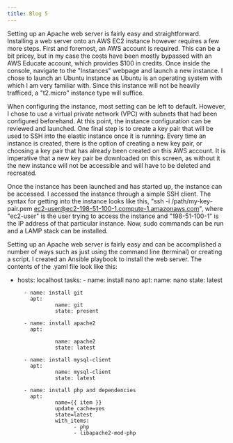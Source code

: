 ```yaml
---
title: Blog 5
---
```

  Setting up an Apache web server is fairly easy and straightforward. Installing a web server onto an AWS EC2 instance however requires a few more steps. First and foremost, an AWS account is required. This can be a bit pricey, but in my case the costs have been mostly bypassed with an AWS Educate account, which provides $100 in credits. Once inside the console, navigate to the "Instances" webpage and launch a new instance. I chose to launch an Ubuntu instance as Ubuntu is an operating system with which I am very familiar with. Since this instance will not be heavily trafficed, a "t2.micro" instance type will suffice. 
  
  When configuring the instance, most setting can be left to default. However, I chose to use a virtual private network (VPC) with subnets that had been configured beforehand. At this point, the instance configuration can be reviewed and launched. One final step is to create a key pair that will be used to SSH into the elastic instance once it is running. Every time an instance is created, there is the option of creating a new key pair, or choosing a key pair that has already been created on this AWS account. It is imperative that a new key pair be downloaded on this screen, as without it the new instance will not be accessible and will have to be deleted and recreated. 
  
  Once the instance has been launched and has started up, the instance can be accessed. I accessed the instance through a simple SSH client. The syntax for getting into the instance looks like this, "ssh -i /path/my-key-pair.pem ec2-user@ec2-198-51-100-1.compute-1.amazonaws.com", where "ec2-user" is the user trying to access the instance and "198-51-100-1" is the IP address of that particular instance. Now, sudo commands can be run and a LAMP stack can be installed.
  
  Setting up an Apache web server is fairly easy and can be accomplished a number of ways such as just using the command line (terminal) or creating a script. I created an Ansible playbook to install the web server. The contents of the .yaml file look like this:
  
  - hosts: localhost
  tasks:
          - name: install nano
            apt:
                    name: nano
                    state: latest

          - name: install git
            apt:
                    name: git
                    state: present

          - name: install apache2
            apt:

                    name: apache2
                    state: latest

          - name: install mysql-client
            apt:
                    name: mysql-client
                    state: latest
                    
          - name: install php and dependencies
            apt: 
                    name={{ item }} 
                    update_cache=yes 
                    state=latest 
                    with_items:
                          - php
                          - libapache2-mod-php
